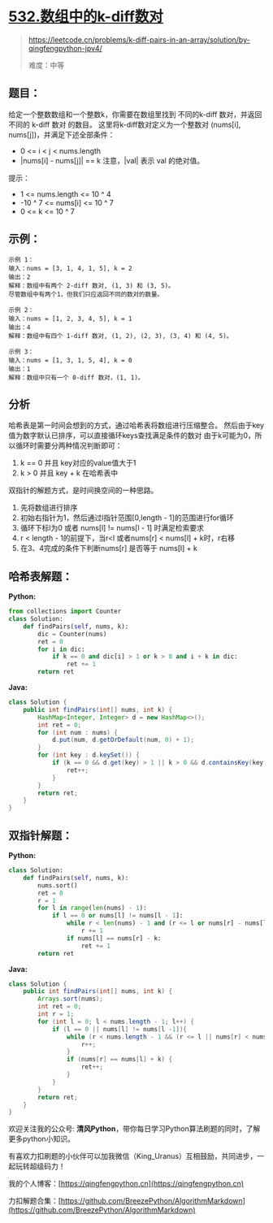 # [532.数组中的k-diff数对](https://leetcode.cn/problems/k-diff-pairs-in-an-array/solution/by-qingfengpython-jpv4/)

> https://leetcode.cn/problems/k-diff-pairs-in-an-array/solution/by-qingfengpython-jpv4/
>
> 难度：中等

## 题目：
给定一个整数数组和一个整数k，你需要在数组里找到 不同的k-diff 数对，并返回不同的 k-diff 数对 的数目。
这里将k-diff数对定义为一个整数对 (nums[i], nums[j])，并满足下述全部条件：
- 0 <= i < j < nums.length
- |nums[i] - nums[j]| == k
注意，|val| 表示 val 的绝对值。

提示：
- 1 <= nums.length <= 10 ^ 4
- -10 ^ 7 <= nums[i] <= 10 ^ 7
- 0 <= k <= 10 ^ 7

## 示例：

```
示例 1：
输入：nums = [3, 1, 4, 1, 5], k = 2
输出：2
解释：数组中有两个 2-diff 数对, (1, 3) 和 (3, 5)。
尽管数组中有两个1，但我们只应返回不同的数对的数量。

示例 2：
输入：nums = [1, 2, 3, 4, 5], k = 1
输出：4
解释：数组中有四个 1-diff 数对, (1, 2), (2, 3), (3, 4) 和 (4, 5)。

示例 3：
输入：nums = [1, 3, 1, 5, 4], k = 0
输出：1
解释：数组中只有一个 0-diff 数对，(1, 1)。
```

## 分析
哈希表是第一时间会想到的方式，通过哈希表将数组进行压缩整合。
然后由于key值为数字默认已排序，可以直接循环keys查找满足条件的数对
由于k可能为0，所以循环时需要分两种情况判断即可：
1. k == 0 并且 key对应的value值大于1
2. k > 0 并且 key + k 在哈希表中

双指针的解题方式，是时间换空间的一种思路。
1. 先将数组进行排序
2. 初始右指针为1，然后通过l指针范围[0,length - 1]的范围进行for循环
3. 循环下标l为0 或者 nums[l] != nums[l - 1] 时满足检索要求
4. r < length - 1的前提下，当r<l 或者nums[r] < nums[l] + k时，r右移
5. 在3、4完成的条件下判断nums[r] 是否等于 nums[l] + k

## 哈希表解题：

**Python:**

```python
from collections import Counter
class Solution:
    def findPairs(self, nums, k):
        dic = Counter(nums)
        ret = 0
        for i in dic:
            if k == 0 and dic[i] > 1 or k > 0 and i + k in dic:
                ret += 1
        return ret
```

**Java:**

```java
class Solution {
    public int findPairs(int[] nums, int k) {
        HashMap<Integer, Integer> d = new HashMap<>();
        int ret = 0;
        for (int num : nums) {
            d.put(num, d.getOrDefault(num, 0) + 1);
        }
        for (int key : d.keySet()) {
            if (k == 0 && d.get(key) > 1 || k > 0 && d.containsKey(key + k)) {
                ret++;
            }
        }
        return ret;
    }
}
```

## 双指针解题：

**Python:**

```python
class Solution:
    def findPairs(self, nums, k):
        nums.sort()
        ret = 0
        r = 1
        for l in range(len(nums) - 1):
            if l == 0 or nums[l] != nums[l - 1]:
                while r < len(nums) - 1 and (r <= l or nums[r] - nums[l] < k):
                    r += 1
                if nums[l] == nums[r] - k:
                    ret += 1
        return ret
```

**Java:**

```java
class Solution {
    public int findPairs(int[] nums, int k) {
        Arrays.sort(nums);
        int ret = 0;
        int r = 1;
        for (int l = 0; l < nums.length - 1; l++) {
            if (l == 0 || nums[l] != nums[l -1]){
                while (r < nums.length - 1 && (r <= l || nums[r] < nums[l] + k)){
                    r++;
                }
                if (nums[r] == nums[l] + k) {
                    ret++;
                }
            }
        }
        return ret;
    }
}
```

欢迎关注我的公众号: **清风Python**，带你每日学习Python算法刷题的同时，了解更多python小知识。

有喜欢力扣刷题的小伙伴可以加我微信（King_Uranus）互相鼓励，共同进步，一起玩转超级码力！

我的个人博客：[https://qingfengpython.cn](https://qingfengpython.cn)

力扣解题合集：[https://github.com/BreezePython/AlgorithmMarkdown](https://github.com/BreezePython/AlgorithmMarkdown)